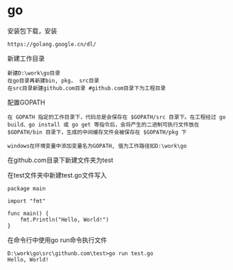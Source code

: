 # go

安装包下载，安装

```
https://golang.google.cn/dl/
```

新建工作目录

```
新建D:\work\go目录
在go目录再新建bin, pkg， src目录
在src目录新建github.com目录 #github.com目录下为工程目录
```

配置GOPATH

```
在 GOPATH 指定的工作目录下，代码总是会保存在 $GOPATH/src 目录下。在工程经过 go build、go install 或 go get 等指令后，会将产生的二进制可执行文件放在 $GOPATH/bin 目录下，生成的中间缓存文件会被保存在 $GOPATH/pkg 下

windows在环境变量中添加变量名为GOPATH, 值为工作路径如D:\work\go
```

在github.com目录下新建文件夹为test

在test文件夹中新建test.go文件写入

```
package main

import "fmt"

func main() {
    fmt.Println("Hello, World!")
}
```

在命令行中使用go run命令执行文件

```
D:\work\go\src\githunb.com\test>go run test.go
Hello, World!
```



 

